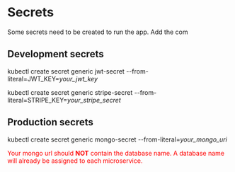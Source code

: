 # Secrets

Some secrets need to be created to run the app. Add the com

## Development secrets
kubectl create secret generic jwt-secret --from-literal=JWT_KEY=*your_jwt_key*

kubectl create secret generic stripe-secret --from-literal=STRIPE_KEY=*your_stripe_secret*

## Production secrets
kubectl create secret generic mongo-secret --from-literal=*your_mongo_uri*

<span style="color:red">Your mongo url should <strong>NOT</strong> contain the database name. A database name will already be assigned to each microservice.</span>